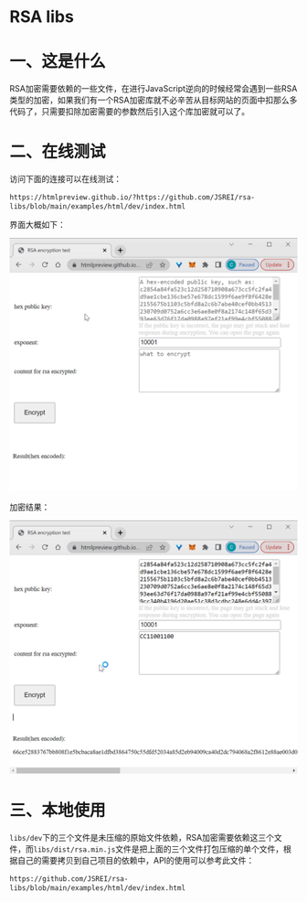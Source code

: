 # RSA libs

# 一、这是什么

RSA加密需要依赖的一些文件，在进行JavaScript逆向的时候经常会遇到一些RSA类型的加密，如果我们有一个RSA加密库就不必辛苦从目标网站的页面中扣那么多代码了，只需要扣除加密需要的参数然后引入这个库加密就可以了。

# 二、在线测试

访问下面的连接可以在线测试：

```
https://htmlpreview.github.io/?https://github.com/JSREI/rsa-libs/blob/main/examples/html/dev/index.html
```

界面大概如下：

![image-20230820234015071](README.assets/image-20230820234015071.png)

加密结果：

![image-20230820234003408](README.assets/image-20230820234003408.png)

# 三、本地使用

`libs/dev`下的三个文件是未压缩的原始文件依赖，RSA加密需要依赖这三个文件，而`libs/dist/rsa.min.js`文件是把上面的三个文件打包压缩的单个文件，根据自己的需要拷贝到自己项目的依赖中，API的使用可以参考此文件：

```text
https://github.com/JSREI/rsa-libs/blob/main/examples/html/dev/index.html
```





